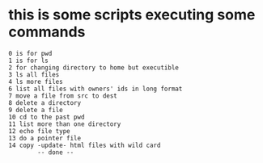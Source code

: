 # this is some scripts executing some commands
	0 is for pwd
	1 is for ls
	2 for changing directory to home but executible
	3 ls all files
	4 ls more files
	6 list all files with owners' ids in long format
	7 move a file from src to dest
	8 delete a directory 
	9 delete a file
	10 cd to the past pwd 
	11 list more than one directory
	12 echo file type 
	13 do a pointer file
	14 copy -update- html files with wild card
			-- done --
